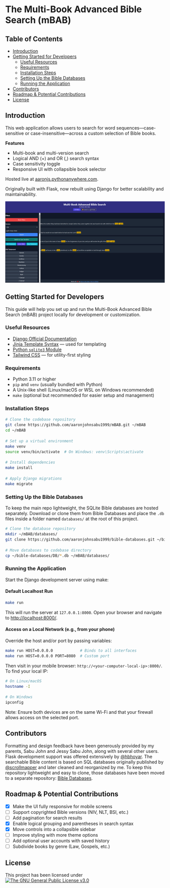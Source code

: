 # The Multi-Book Advanced Bible Search (mBAB)

## Table of Contents

- [Introduction](#introduction)  
- [Getting Started for Developers](#getting-started-for-developers)  
  - [Useful Resources](#useful-resources)  
  - [Requirements](#requirements)  
  - [Installation Steps](#installation-steps)  
  - [Setting Up the Bible Databases](#setting-up-the-bible-databases)  
  - [Running the Application](#running-the-application)  
- [Contributors](#contributors)  
- [Roadmap & Potential Contributions](#roadmap--potential-contributions)  
- [License](#license)

## Introduction

This web application allows users to search for word sequences—case-sensitive or case-insensitive—across a custom selection of Bible books.

**Features**
- Multi-book and multi-version search
- Logical AND (+) and OR (,) search syntax
- Case sensitivity toggle
- Responsive UI with collapsible book selector

Hosted live at [aaronjs.pythonanywhere.com](http://aaronjs.pythonanywhere.com/).

Originally built with Flask, now rebuilt using Django for better scalability and maintainability.

![A Search Example](./mBAB.png "Searching for 'spirit' and 'holy' and 'christ' within the non-Pauline New Testament books in the English Standard Version English Bible")

## Getting Started for Developers

This guide will help you set up and run the Multi-Book Advanced Bible Search (mBAB) project locally for development or customization.

### Useful Resources

- [Django Official Documentation](https://docs.djangoproject.com/en/stable/)
- [Jinja Template Syntax](https://jinja.palletsprojects.com/en/2.11.x/templates/) — used for templating
- [Python `sqlite3` Module](https://docs.python.org/3/library/sqlite3.html)
- [Tailwind CSS](https://tailwindcss.com/docs) — for utility-first styling

### Requirements

- Python 3.11 or higher
- `pip` and `venv` (usually bundled with Python)
- A Unix-like shell (Linux/macOS or WSL on Windows recommended)
- `make` (optional but recommended for easier setup and management)

### Installation Steps

```bash
# Clone the codebase repository
git clone https://github.com/aaronjohnsabu1999/mBAB.git ~/mBAB
cd ~/mBAB

# Set up a virtual environment
make venv
source venv/bin/activate  # On Windows: venv\Scripts\activate

# Install dependencies
make install

# Apply Django migrations
make migrate
```

### Setting Up the Bible Databases
To keep the main repo lightweight, the SQLite Bible databases are hosted separately.
Download or clone them from Bible Databases and place the `.db` files inside a folder named `databases/` at the root of this project.

```bash
# Clone the database repository
mkdir ~/mBAB/databases/
git clone https://github.com/aaronjohnsabu1999/bible-databases.git ~/bible-databases/

# Move databases to codebase directory
cp ~/bible-databases/DB/*.db ~/mBAB/databases/
```

### Running the Application
Start the Django development server using make:

#### Default Localhost Run

```bash
make run
```
This will run the server at `127.0.0.1:8000`. Open your browser and navigate to [http://localhost:8000/](http://localhost:8000/).

#### Access on a Local Network (e.g., from your phone)

Override the host and/or port by passing variables:

```bash
make run HOST=0.0.0.0            # Binds to all interfaces
make run HOST=0.0.0.0 PORT=8080  # Custom port
```

Then visit in your mobile browser: `http://<your-computer-local-ip>:8000/`. To find your local IP:

```bash
# On Linux/macOS
hostname -I

# On Windows
ipconfig
```

Note: Ensure both devices are on the same Wi-Fi and that your firewall allows access on the selected port.

## Contributors

Formatting and design feedback have been generously provided by my parents, Sabu John and Jessy Sabu John, along with several other users.
Flask development support was offered extensively by [@hbhoyar](https://github.com/hbhoyar).
The searchable Bible content is based on SQL databases originally published by [@scrollmapper](https://github.com/scrollmapper) and later cleaned and reorganized by me. To keep this repository lightweight and easy to clone, those databases have been moved to a separate repository: [Bible Databases](https://github.com/aaronjohnsabu1999/bible-databases).

## Roadmap & Potential Contributions

- [x] Make the UI fully responsive for mobile screens
- [ ] Support copyrighted Bible versions (NIV, NLT, BSI, etc.)
- [ ] Add pagination for search results
- [x] Enable logical grouping and parentheses in search syntax
- [x] Move controls into a collapsible sidebar
- [ ] Improve styling with more theme options
- [ ] Add optional user accounts with saved history
- [ ] Subdivide books by genre (Law, Gospels, etc.)

## License

This project has been licensed under [![The GNU General Public License v3.0](https://www.gnu.org/graphics/gplv3-88x31.png "The GNU General Public License v3.0")](https://www.gnu.org/licenses/gpl-3.0.en.html)
